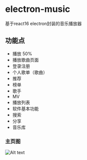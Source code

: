 # electron-music
基于react16 electron封装的音乐播放器

## 功能点

* 播放                50%
* 播放歌曲页面
* 登录注册
* 个人歌单（歌曲）
* 推荐
* 榜单
* 歌手
* MV
* 播放列表
* 软件基本功能
* 搜索
* 分享
* 音乐库

### 主页图

![Alt text](http://bstu.oss-cn-shenzhen.aliyuncs.com/QQ%E6%88%AA%E5%9B%BE20171206194755.png?Expires=1512564493&OSSAccessKeyId=TMP.AQGNQiXTfz17vkAHVAgN4hjVY-jUR1hLqqrXYc9zhdCIy8YePxpBisZiaa_5MC4CFQDJPLtw23NtfQoc1g6fnr1F-anRdwIVAItgsR4CkPgQPFHizI18DysezbE3&Signature=iVMalfTaOwb%2B78xZO5XUYSSjjPc%3D)